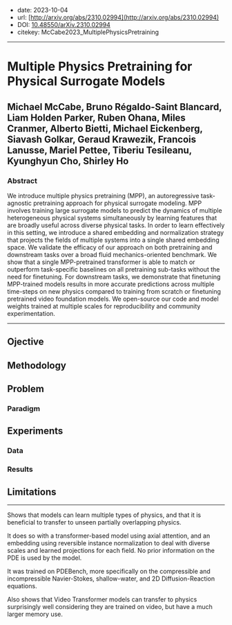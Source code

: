 - date: 2023-10-04
- url: [http://arxiv.org/abs/2310.02994](http://arxiv.org/abs/2310.02994)
- DOI: [10.48550/arXiv.2310.02994](https://doi.org/10.48550/arXiv.2310.02994)
- citekey: McCabe2023_MultiplePhysicsPretraining
---

# Multiple Physics Pretraining for Physical Surrogate Models

## Michael McCabe, Bruno Régaldo-Saint Blancard, Liam Holden Parker, Ruben Ohana, Miles Cranmer, Alberto Bietti, Michael Eickenberg, Siavash Golkar, Geraud Krawezik, Francois Lanusse, Mariel Pettee, Tiberiu Tesileanu, Kyunghyun Cho, Shirley Ho

### Abstract

We introduce multiple physics pretraining (MPP), an autoregressive task-agnostic pretraining approach for physical surrogate modeling. MPP involves training large surrogate models to predict the dynamics of multiple heterogeneous physical systems simultaneously by learning features that are broadly useful across diverse physical tasks. In order to learn effectively in this setting, we introduce a shared embedding and normalization strategy that projects the fields of multiple systems into a single shared embedding space. We validate the efficacy of our approach on both pretraining and downstream tasks over a broad fluid mechanics-oriented benchmark. We show that a single MPP-pretrained transformer is able to match or outperform task-specific baselines on all pretraining sub-tasks without the need for finetuning. For downstream tasks, we demonstrate that finetuning MPP-trained models results in more accurate predictions across multiple time-steps on new physics compared to training from scratch or finetuning pretrained video foundation models. We open-source our code and model weights trained at multiple scales for reproducibility and community experimentation.

---

## Ojective

## Methodology
<!-- particularities - accent on encoding -->

## Problem
<!-- regression / classification / génération ? -->
<!-- finetuning / adaptive learning ? -->

### Paradigm
<!-- parametric / multiphysics ? -->

## Experiments

### Data

### Results

## Limitations

---

Shows that models can learn multiple types of physics, and that it is beneficial to transfer to unseen partially overlapping physics.

It does so with a transformer-based model using axial attention, and an embedding using reversible instance normalization to deal with diverse scales and learned projections for each field. No prior information on the PDE is used by the model.

It was trained on PDEBench, more specifically on the compressible and incompressible Navier-Stokes, shallow-water, and 2D Diffusion-Reaction equations.

Also shows that Video Transformer models can transfer to physics surprisingly well considering they are trained on video, but have a much larger memory use.